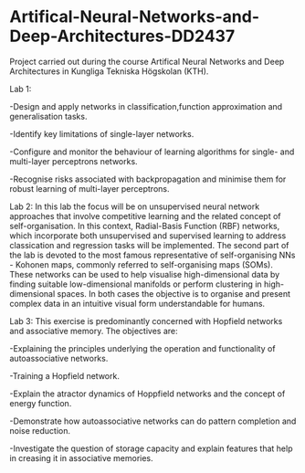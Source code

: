 # Artifical-Neural-Networks-and-Deep-Architectures-DD2437
Project carried out during the course Artifical Neural Networks and Deep Architectures in Kungliga Tekniska Högskolan (KTH). 

Lab 1: 

-Design and apply networks in classification,function  approximation and generalisation tasks.

-Identify key limitations of single-layer networks.

-Configure and monitor the behaviour of learning algorithms for single- and multi-layer perceptrons networks.

-Recognise  risks  associated  with  backpropagation  and  minimise  them  for robust learning of multi-layer perceptrons.

Lab 2: In this lab the focus will be on unsupervised neural network approaches that involve competitive learning and the related concept of self-organisation. In this context,  Radial-Basis Function (RBF) networks, which incorporate both unsupervised and supervised learning to address classication and regression tasks will be implemented. The second part of the lab is devoted to the most famous representative of self-organising NNs - Kohonen maps, commonly referred to self-organising maps (SOMs). These networks can be used to help visualise high-dimensional data by finding suitable low-dimensional manifolds or perform clustering in high-dimensional spaces. In both cases the objective is to organise and present complex data in an intuitive visual form understandable for humans.

Lab 3: This exercise is predominantly concerned with Hopfield networks and associative memory. The objectives are: 

-Explaining the principles underlying the operation and functionality of autoassociative networks.

-Training a Hopfield network. 

-Explain the atractor dynamics of Hoppfield networks and the concept of energy function. 

-Demonstrate how autoassociative networks can do pattern completion and noise reduction.

-Investigate the question of storage capacity  and explain features that help in creasing it in associative memories.

